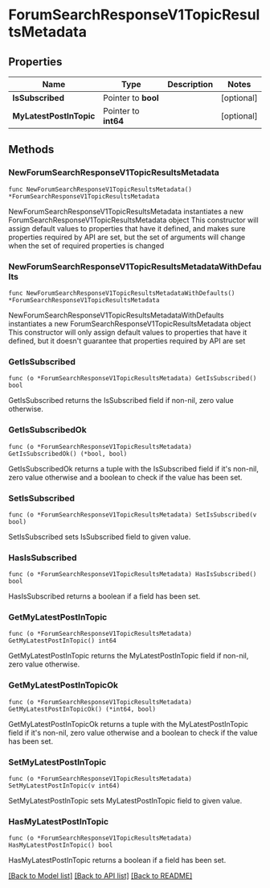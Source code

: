 # ForumSearchResponseV1TopicResultsMetadata

## Properties

Name | Type | Description | Notes
------------ | ------------- | ------------- | -------------
**IsSubscribed** | Pointer to **bool** |  | [optional] 
**MyLatestPostInTopic** | Pointer to **int64** |  | [optional] 

## Methods

### NewForumSearchResponseV1TopicResultsMetadata

`func NewForumSearchResponseV1TopicResultsMetadata() *ForumSearchResponseV1TopicResultsMetadata`

NewForumSearchResponseV1TopicResultsMetadata instantiates a new ForumSearchResponseV1TopicResultsMetadata object
This constructor will assign default values to properties that have it defined,
and makes sure properties required by API are set, but the set of arguments
will change when the set of required properties is changed

### NewForumSearchResponseV1TopicResultsMetadataWithDefaults

`func NewForumSearchResponseV1TopicResultsMetadataWithDefaults() *ForumSearchResponseV1TopicResultsMetadata`

NewForumSearchResponseV1TopicResultsMetadataWithDefaults instantiates a new ForumSearchResponseV1TopicResultsMetadata object
This constructor will only assign default values to properties that have it defined,
but it doesn't guarantee that properties required by API are set

### GetIsSubscribed

`func (o *ForumSearchResponseV1TopicResultsMetadata) GetIsSubscribed() bool`

GetIsSubscribed returns the IsSubscribed field if non-nil, zero value otherwise.

### GetIsSubscribedOk

`func (o *ForumSearchResponseV1TopicResultsMetadata) GetIsSubscribedOk() (*bool, bool)`

GetIsSubscribedOk returns a tuple with the IsSubscribed field if it's non-nil, zero value otherwise
and a boolean to check if the value has been set.

### SetIsSubscribed

`func (o *ForumSearchResponseV1TopicResultsMetadata) SetIsSubscribed(v bool)`

SetIsSubscribed sets IsSubscribed field to given value.

### HasIsSubscribed

`func (o *ForumSearchResponseV1TopicResultsMetadata) HasIsSubscribed() bool`

HasIsSubscribed returns a boolean if a field has been set.

### GetMyLatestPostInTopic

`func (o *ForumSearchResponseV1TopicResultsMetadata) GetMyLatestPostInTopic() int64`

GetMyLatestPostInTopic returns the MyLatestPostInTopic field if non-nil, zero value otherwise.

### GetMyLatestPostInTopicOk

`func (o *ForumSearchResponseV1TopicResultsMetadata) GetMyLatestPostInTopicOk() (*int64, bool)`

GetMyLatestPostInTopicOk returns a tuple with the MyLatestPostInTopic field if it's non-nil, zero value otherwise
and a boolean to check if the value has been set.

### SetMyLatestPostInTopic

`func (o *ForumSearchResponseV1TopicResultsMetadata) SetMyLatestPostInTopic(v int64)`

SetMyLatestPostInTopic sets MyLatestPostInTopic field to given value.

### HasMyLatestPostInTopic

`func (o *ForumSearchResponseV1TopicResultsMetadata) HasMyLatestPostInTopic() bool`

HasMyLatestPostInTopic returns a boolean if a field has been set.


[[Back to Model list]](../README.md#documentation-for-models) [[Back to API list]](../README.md#documentation-for-api-endpoints) [[Back to README]](../README.md)


